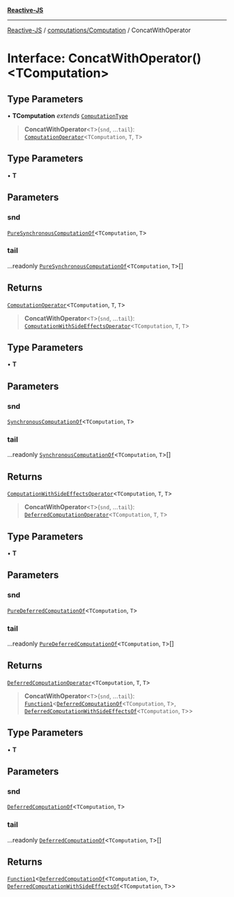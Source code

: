 [**Reactive-JS**](../../../README.md)

***

[Reactive-JS](../../../README.md) / [computations/Computation](../README.md) / ConcatWithOperator

# Interface: ConcatWithOperator()\<TComputation\>

## Type Parameters

• **TComputation** *extends* [`ComputationType`](../../type-aliases/ComputationType.md)

> **ConcatWithOperator**\<`T`\>(`snd`, ...`tail`): [`ComputationOperator`](../../type-aliases/ComputationOperator.md)\<`TComputation`, `T`, `T`\>

## Type Parameters

• **T**

## Parameters

### snd

[`PureSynchronousComputationOf`](../../type-aliases/PureSynchronousComputationOf.md)\<`TComputation`, `T`\>

### tail

...readonly [`PureSynchronousComputationOf`](../../type-aliases/PureSynchronousComputationOf.md)\<`TComputation`, `T`\>[]

## Returns

[`ComputationOperator`](../../type-aliases/ComputationOperator.md)\<`TComputation`, `T`, `T`\>

> **ConcatWithOperator**\<`T`\>(`snd`, ...`tail`): [`ComputationWithSideEffectsOperator`](../../type-aliases/ComputationWithSideEffectsOperator.md)\<`TComputation`, `T`, `T`\>

## Type Parameters

• **T**

## Parameters

### snd

[`SynchronousComputationOf`](../../type-aliases/SynchronousComputationOf.md)\<`TComputation`, `T`\>

### tail

...readonly [`SynchronousComputationOf`](../../type-aliases/SynchronousComputationOf.md)\<`TComputation`, `T`\>[]

## Returns

[`ComputationWithSideEffectsOperator`](../../type-aliases/ComputationWithSideEffectsOperator.md)\<`TComputation`, `T`, `T`\>

> **ConcatWithOperator**\<`T`\>(`snd`, ...`tail`): [`DeferredComputationOperator`](../../type-aliases/DeferredComputationOperator.md)\<`TComputation`, `T`, `T`\>

## Type Parameters

• **T**

## Parameters

### snd

[`PureDeferredComputationOf`](../../type-aliases/PureDeferredComputationOf.md)\<`TComputation`, `T`\>

### tail

...readonly [`PureDeferredComputationOf`](../../type-aliases/PureDeferredComputationOf.md)\<`TComputation`, `T`\>[]

## Returns

[`DeferredComputationOperator`](../../type-aliases/DeferredComputationOperator.md)\<`TComputation`, `T`, `T`\>

> **ConcatWithOperator**\<`T`\>(`snd`, ...`tail`): [`Function1`](../../../functions/type-aliases/Function1.md)\<[`DeferredComputationOf`](../../type-aliases/DeferredComputationOf.md)\<`TComputation`, `T`\>, [`DeferredComputationWithSideEffectsOf`](../../type-aliases/DeferredComputationWithSideEffectsOf.md)\<`TComputation`, `T`\>\>

## Type Parameters

• **T**

## Parameters

### snd

[`DeferredComputationOf`](../../type-aliases/DeferredComputationOf.md)\<`TComputation`, `T`\>

### tail

...readonly [`DeferredComputationOf`](../../type-aliases/DeferredComputationOf.md)\<`TComputation`, `T`\>[]

## Returns

[`Function1`](../../../functions/type-aliases/Function1.md)\<[`DeferredComputationOf`](../../type-aliases/DeferredComputationOf.md)\<`TComputation`, `T`\>, [`DeferredComputationWithSideEffectsOf`](../../type-aliases/DeferredComputationWithSideEffectsOf.md)\<`TComputation`, `T`\>\>
